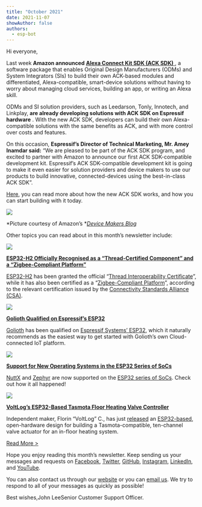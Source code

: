 ```yaml
---
title: "October 2021"
date: 2021-11-07
showAuthor: false
authors: 
  - esp-bot
---
```

Hi everyone,

Last week __Amazon announced__ [__Alexa Connect Kit SDK (ACK SDK)__ ](https://developer.amazon.com/en-US/blogs/alexa/device-makers/2021/10/new-alexa-connect-kit-sdk-for-smart-home-devices), a software package that enables Original Design Manufacturers (ODMs) and System Integrators (SIs) to build their own ACK-based modules and differentiated, Alexa-compatible, smart-device solutions without having to worry about managing cloud services, building an app, or writing an Alexa skill.

ODMs and SI solution providers, such as Leedarson, Tonly, Innotech, and Linkplay, __are already developing solutions with ACK SDK on Espressif hardware__ . With the new ACK SDK, developers can build their own Alexa-compatible solutions with the same benefits as ACK, and with more control over costs and features.

On this occasion, __Espressif’s Director of Technical Marketing, Mr. Amey Inamdar said:__  “We are pleased to be part of the ACK SDK program, and excited to partner with Amazon to announce our first ACK SDK-compatible development kit. Espressif’s ACK SDK-compatible development kit is going to make it even easier for solution providers and device makers to use our products to build innovative, connected-devices using the best-in-class ACK SDK”.

[Here](https://developer.amazon.com/en-US/blogs/alexa/device-makers/2021/10/new-alexa-connect-kit-sdk-for-smart-home-devices), you can read more about how the new ACK SDK works, and how you can start building with it today.

![](https://miro.medium.com/v2/resize:fit:640/format:webp/0*3dmzFozMUpa3RoWb.jpg)

*Picture courtesy of Amazon’s *[*Device Makers Blog*](https://developer.amazon.com/en-US/blogs/alexa/device-makers/2021/10/new-alexa-connect-kit-sdk-for-smart-home-devices)

Other topics you can read about in this month’s newsletter include:

![](https://miro.medium.com/v2/resize:fit:640/format:webp/0*Zg4Yn3yjx55M9Czd.png)

[__ESP32-H2 Officially Recognised as a “Thread-Certified Component” and a “Zigbee-Compliant Platform”__ ](https://www.espressif.com/en/media_overview/news/esp32-h2-officially-recognized-%C2%A0%E2%80%9Cthread-certified-component%E2%80%9D-and-%E2%80%9Czigbee)

[ESP32-H2](https://www.espressif.com/en/news/ESP32_H2) has been granted the official “[Thread Interoperability Certificate](https://www.espressif.com/sites/default/files/ESP32-H2%20Thread%20Certification.pdf)”, while it has also been certified as a “[Zigbee-Compliant Platform](https://www.espressif.com/sites/default/files/ESP32-H2%20Zigbee%20Compliant%20Platform%20Certification.pdf)”, according to the relevant certification issued by the [Connectivity Standards Alliance (CSA)](https://csa-iot.org/).

![](https://miro.medium.com/v2/resize:fit:640/format:webp/0*CZRGSUc2pjSk4aIW.png)

[__Golioth Qualified on Espressif’s ESP32__ ](https://www.espressif.com/en/media_overview/news/golioth-qualified-espressif%E2%80%99s-esp32)

[Golioth](https://golioth.io/) has been qualified on [Espressif Systems’ ESP32](https://www.espressif.com/en/products/socs/esp32), which it naturally recommends as the easiest way to get started with Golioth’s own Cloud-connected IoT platform.

![](https://miro.medium.com/v2/resize:fit:640/format:webp/0*ozceYm_9kzFQzkpg.png)

[__Support for New Operating Systems in the ESP32 Series of SoCs__ ](https://www.espressif.com/en/media_overview/news/support-new-operating-systems-esp32-series-socs)

[NuttX](https://nuttx.apache.org/) and [Zephyr](https://www.zephyrproject.org/) are now supported on the [ESP32 series of SoCs](https://www.espressif.com/en/products/socs/esp32). Check out how it all happened!

![](https://miro.medium.com/v2/resize:fit:640/format:webp/0*lv_QIiLBx52Ton8Y.png)

[__VoltLog’s ESP32-Based Tasmota Floor Heating Valve Controller__ ](https://www.espressif.com/en/media_overview/news/voltlog%E2%80%99s-esp32-based-tasmota-floor-heating-valve-controller)

Independent maker, Florin “VoltLog” C., has just [released](https://github.com/voltlog/Valve-Actuator) an [ESP32-based](https://www.espressif.com/en/products/socs/esp32), open-hardware design for building a Tasmota-compatible, ten-channel valve actuator for an in-floor heating system.

[Read More >](https://www.espressif.com/en/company/newsroom/news)

Hope you enjoy reading this month’s newsletter. Keep sending us your messages and requests on [Facebook](https://www.facebook.com/espressif), [Twitter](https://twitter.com/EspressifSystem), [GitHub](https://github.com/espressif), [Instagram](https://www.instagram.com/espressif_systems_official/), [LinkedIn](https://www.linkedin.com/company/espressif-systems/), and [YouTube](https://www.youtube.com/c/EspressifSystems).

You can also contact us through our [website](https://www.espressif.com/en/contact-us/sales-questions) or you can [email us](mailto:newsletter@espressif.com). We try to respond to all of your messages as quickly as possible!

Best wishes,John LeeSenior Customer Support Officer.
